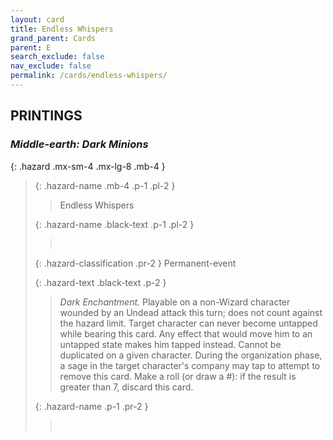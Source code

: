 ```yaml
---
layout: card
title: Endless Whispers
grand_parent: Cards
parent: E
search_exclude: false
nav_exclude: false
permalink: /cards/endless-whispers/
---
```


## PRINTINGS


### _Middle-earth: Dark Minions_

{: .hazard .mx-sm-4 .mx-lg-8 .mb-4 }
> {: .hazard-name .mb-4 .p-1 .pl-2 }
> > <div class="hazard-mp"></div>
> > <div class="card-name">Endless Whispers</div>
>
> {: .hazard-name .black-text .p-1 .pl-2 }
> > &nbsp;
>
> {: .hazard-classification .pr-2 }
> Permanent-event
>
> {: .hazard-text .black-text .p-2 }
> > _Dark Enchantment._ Playable on a non-Wizard character wounded by an Undead attack this turn; does not count against the hazard limit. Target character can never become untapped while bearing this card. Any effect that would move him to an untapped state makes him tapped instead. Cannot be duplicated on a given character. During the organization phase, a sage in the target character's company may tap to attempt to remove this card. Make a roll (or draw a #): if the result is greater than 7, discard this card. 
>
> {: .hazard-name .p-1 .pr-2 }
> > <div class="card-shield"></div>
> > <div class="card-corruption">&nbsp;</div>
